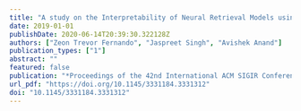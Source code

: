 ```yaml
---
title: "A study on the Interpretability of Neural Retrieval Models using DeepSHAP"
date: 2019-01-01
publishDate: 2020-06-14T20:39:30.322128Z
authors: ["Zeon Trevor Fernando", "Jaspreet Singh", "Avishek Anand"]
publication_types: ["1"]
abstract: ""
featured: false
publication: "*Proceedings of the 42nd International ACM SIGIR Conference on Research and Development in Information Retrieval, SIGIR 2019, Paris, France, July 21-25, 2019*"
url_pdf: "https://doi.org/10.1145/3331184.3331312"
doi: "10.1145/3331184.3331312"
---
```


